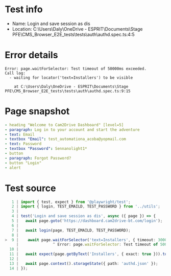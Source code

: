 # Test info

- Name: Login and save session as dis
- Location: C:\Users\Daly\OneDrive - ESPRIT\Documents\Stage PFE\CMS_Browser_E2E_tests\tests\auth\authd.spec.ts:4:5

# Error details

```
Error: page.waitForSelector: Test timeout of 50000ms exceeded.
Call log:
  - waiting for locator('text=Installers') to be visible

    at C:\Users\Daly\OneDrive - ESPRIT\Documents\Stage PFE\CMS_Browser_E2E_tests\tests\auth\authd.spec.ts:9:15
```

# Page snapshot

```yaml
- heading "Welcome to Cam2Drive Dashboard" [level=5]
- paragraph: Log in to your account and start the adventure
- text: Email
- textbox "Email": test_automationa_acoba@yopmail.com
- text: Password
- textbox "Password": Sennanolight1*
- button
- paragraph: Forgot Password?
- button "Login"
- alert
```

# Test source

```ts
   1 | import { test, expect } from '@playwright/test';
   2 | import { login, TEST_EMAILD, TEST_PASSWORD } from '../utils';
   3 |
   4 | test('Login and save session as dis', async ({ page }) => {
   5 |   await page.goto('https://dashboard.cam2drive-bt.com/login');
   6 |
   7 |   await login(page, TEST_EMAILD, TEST_PASSWORD);
   8 |
>  9 |    await page.waitForSelector('text=Installers', { timeout: 300000 });
     |               ^ Error: page.waitForSelector: Test timeout of 50000ms exceeded.
  10 |
  11 |   await expect(page.getByText('Installers', { exact: true })).toBeVisible();
  12 |
  13 |   await page.context().storageState({ path: 'authd.json' });
  14 | });
```